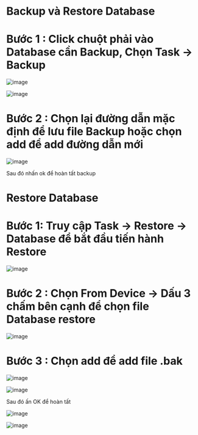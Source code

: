 # Backup và Restore Database


# Bước 1 : Click chuột phải vào Database cần Backup, Chọn Task -> Backup

![image](https://user-images.githubusercontent.com/95491130/184795986-71f25a8b-1ef5-4638-b599-ed7055591686.png)


![image](https://user-images.githubusercontent.com/95491130/184796297-55ed6016-1ca0-45d5-afb4-3df05f3ccdeb.png)

# Bước 2 : Chọn lại đường dẫn mặc định để lưu file Backup hoặc chọn add để add đường dẫn mới

![image](https://user-images.githubusercontent.com/95491130/184796359-a711844f-30c0-4f0f-8333-4e80f31ee305.png)

Sau đó nhấn ok để hoàn tất backup

# Restore Database

# Bước 1: Truy cập Task -> Restore -> Database để bắt đầu tiến hành Restore

![image](https://user-images.githubusercontent.com/95491130/184796534-6d9d4a57-298d-4b9c-aa0f-3b7a687e914c.png)

# Bước 2 : Chọn From Device -> Dấu 3 chấm bên cạnh để chọn file Database restore

![image](https://user-images.githubusercontent.com/95491130/184796647-c3c68941-3572-4019-8955-64cb409bd4b5.png)

# Bước 3 : Chọn add để add file .bak

![image](https://user-images.githubusercontent.com/95491130/184796715-85047b2e-d9f9-4327-ac9e-ff3eafa01619.png)

![image](https://user-images.githubusercontent.com/95491130/184796828-83f9c09a-a9b1-42d8-bb2c-8e985ecea8e7.png)

Sau đó ấn OK để hoàn tất

![image](https://user-images.githubusercontent.com/95491130/184796866-299288c7-1b4c-490d-88aa-2ff1ac21c0ee.png)

![image](https://user-images.githubusercontent.com/95491130/184796902-f3c30199-3e56-47d4-8305-3d80fb4e2679.png)


